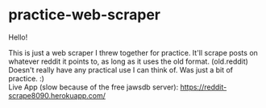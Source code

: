 # practice-web-scraper

Hello!

This is just a web scraper I threw together for practice. 
It'll scrape posts on whatever reddit it points to, as long as it uses the old format. (old.reddit)
Doesn't really have any practical use I can think of. Was just a bit of practice. :)
<br>
Live App (slow because of the free jawsdb server): https://reddit-scrape8090.herokuapp.com/
